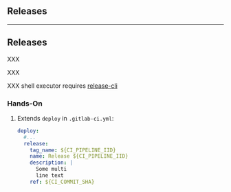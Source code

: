 <!-- .slide: id="gitlab_releases" class="vertical-center" -->

<i class="fa-duotone fa-rectangle-history-circle-plus fa-8x fa-duotone-colors" style="float: right; color: grey;"></i>

## Releases

---

## Releases

XXX [](https://docs.gitlab.com/ee/ci/yaml/#release)

XXX [](https://docs.gitlab.com/ee/user/project/releases/index.html)

XXX shell executor requires [release-cli](https://docs.gitlab.com/ee/user/project/releases/release_cli.html)

### Hands-On

1. Extends `deploy` in `.gitlab-ci.yml`:

    ```yaml
    deploy:
      #...
      release:
        tag_name: ${CI_PIPELINE_IID}
        name: Release ${CI_PIPELINE_IID}
        description: |
          Some multi
          line text
        ref: ${CI_COMMIT_SHA}
    ```
